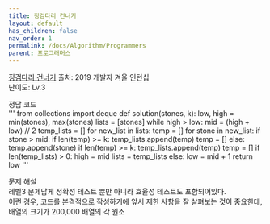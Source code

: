 ```yaml
---
title: 징검다리 건너기
layout: default
has_children: false
nav_order: 1
permalink: /docs/Algorithm/Programmers
parent: 프로그래머스
---
```


[징검다리 건너기]
출처: 2019 개발자 겨울 인턴십   
난이도: Lv.3   
   
정답 코드   
'''
from collections import deque
def solution(stones, k):
    low, high = min(stones), max(stones)
    lists = [stones]
    while high > low:
        mid = (high + low) // 2
        temp_lists = []
        for new_list in lists:
            temp = []
            for stone in new_list:
                if stone > mid:
                    if len(temp) >= k:
                        temp_lists.append(temp)
                    temp = []
                else:
                    temp.append(stone)
            if len(temp) >= k:
                temp_lists.append(temp)
            temp = []
        if len(temp_lists) > 0:
            high = mid
            lists = temp_lists
        else:
            low = mid + 1
    return low
'''
   
문제 해설   
레벨3 문제답게 정확성 테스트 뿐만 아니라 효율성 테스트도 포함되어있다.   
이런 경우, 코드를 본격적으로 작성하기에 앞서 제한 사항을 잘 살펴보는 것이 중요한데, 배열의 크기가 200,000 배열의 각 원소

[징검다리 건너기]: https://school.programmers.co.kr/learn/courses/30/lessons/64062/solution_groups?language=python3
